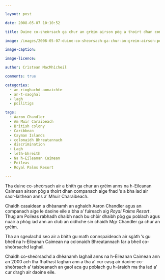 ```yaml
---

layout: post

date: 2008-05-07 10:10:52

title: Duine co-sheòrsach ga chur an grèim airson pòg a thoirt dhan companach aige

image: /images/2008-05-07-duine-co-sheorsach-ga-chur-an-greim-airson-pog-a-thoirt-dhan-companach-aige.jpg

image-caption:

image-licence:

author: Crìstean MacMhìcheil

comments: true

categories:
  - an-rioghachd-aonaichte
  - an-t-saoghal
  - lagh
  - poilitigs

tags:
  - Aaron Chandler
  - Am Muir Caraibeach
  - British colony
  - Caribbean
  - Cayman Islands
  - colonaidh Bhreatannach
  - discrimination
  - Lagh
  - leth-bhreith
  - Na h-Eileanan Caimean
  - Poileas
  - Royal Palms Resort

---
```


Tha duine co-sheòrsach air a bhith ga chur an grèim anns na h-Eileanan Caimean airson pòg a thoirt dhan companach aige fhad &#8217;s a bha iad air saor-làithean anns a&#8217; Mhuir Charaibeach.

<!--more-->

Chaidh casaidean a dhèanamh an aghaidh Aaron Chandler agus an companach aige le daoine eile a bha a&#8217; fuireach aig _Royal Palms Resort_. Thug am Poileas rabhadh dhaibh nach bu chòir dhaibh pòg gu poblach agus nuair a phòg iad ann an club an oidhche sin chaidh Mgr Chandler ga chur an grèim.

Tha an sgeulachd seo air a bhith gu math connspaideach air sgàth &#8217;s gu bheil na h-Eileanan Caimean na colonaidh Bhreatannach far a bheil co-sheòrsachd laghail.

Chaidh co-sheòrsachd a dhèanamh laghail anns na h-Eileanan Caimean ann an 2000 ach tha fhathast laghan ann a tha a&#8217; cur casg air daoine co-sheòrsach a&#8217; taisbeanach an gaol aca gu poblach gu h-àraidh ma tha iad a&#8217; cur dragh air daoine eile.
